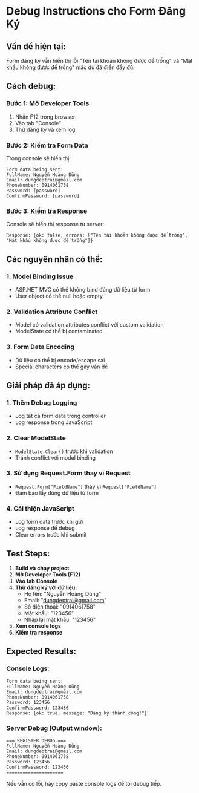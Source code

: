 # Debug Instructions cho Form Đăng Ký

## Vấn đề hiện tại:
Form đăng ký vẫn hiển thị lỗi "Tên tài khoản không được để trống" và "Mật khẩu không được để trống" mặc dù đã điền đầy đủ.

## Cách debug:

### Bước 1: Mở Developer Tools
1. Nhấn F12 trong browser
2. Vào tab "Console"
3. Thử đăng ký và xem log

### Bước 2: Kiểm tra Form Data
Trong console sẽ hiển thị:
```
Form data being sent:
FullName: Nguyễn Hoàng Dũng
Email: dungdeptrai@gmail.com
PhoneNumber: 0914061758
Password: [password]
ConfirmPassword: [password]
```

### Bước 3: Kiểm tra Response
Console sẽ hiển thị response từ server:
```
Response: {ok: false, errors: ["Tên tài khoản không được để trống", "Mật khẩu không được để trống"]}
```

## Các nguyên nhân có thể:

### 1. Model Binding Issue
- ASP.NET MVC có thể không bind đúng dữ liệu từ form
- User object có thể null hoặc empty

### 2. Validation Attribute Conflict
- Model có validation attributes conflict với custom validation
- ModelState có thể bị contaminated

### 3. Form Data Encoding
- Dữ liệu có thể bị encode/escape sai
- Special characters có thể gây vấn đề

## Giải pháp đã áp dụng:

### 1. Thêm Debug Logging
- Log tất cả form data trong controller
- Log response trong JavaScript

### 2. Clear ModelState
- `ModelState.Clear()` trước khi validation
- Tránh conflict với model binding

### 3. Sử dụng Request.Form thay vì Request
- `Request.Form["FieldName"]` thay vì `Request["FieldName"]`
- Đảm bảo lấy đúng dữ liệu từ form

### 4. Cải thiện JavaScript
- Log form data trước khi gửi
- Log response để debug
- Clear errors trước khi submit

## Test Steps:

1. **Build và chạy project**
2. **Mở Developer Tools (F12)**
3. **Vào tab Console**
4. **Thử đăng ký với dữ liệu:**
   - Họ tên: "Nguyễn Hoàng Dũng"
   - Email: "dungdeptrai@gmail.com"
   - Số điện thoại: "0914061758"
   - Mật khẩu: "123456"
   - Nhập lại mật khẩu: "123456"
5. **Xem console logs**
6. **Kiểm tra response**

## Expected Results:

### Console Logs:
```
Form data being sent:
FullName: Nguyễn Hoàng Dũng
Email: dungdeptrai@gmail.com
PhoneNumber: 0914061758
Password: 123456
ConfirmPassword: 123456
Response: {ok: true, message: "Đăng ký thành công!"}
```

### Server Debug (Output window):
```
=== REGISTER DEBUG ===
FullName: Nguyễn Hoàng Dũng
Email: dungdeptrai@gmail.com
PhoneNumber: 0914061758
Password: 123456
ConfirmPassword: 123456
=====================
```

Nếu vẫn có lỗi, hãy copy paste console logs để tôi debug tiếp.

